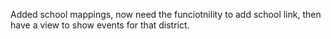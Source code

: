 Added school mappings, now need the funciotnility to add school link, then have a view to show events for that district.